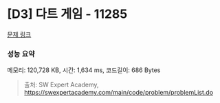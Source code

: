 # [D3] 다트 게임 - 11285 

[문제 링크](https://swexpertacademy.com/main/code/problem/problemDetail.do?contestProbId=AXZuaLsqz9wDFAST) 

### 성능 요약

메모리: 120,728 KB, 시간: 1,634 ms, 코드길이: 686 Bytes



> 출처: SW Expert Academy, https://swexpertacademy.com/main/code/problem/problemList.do